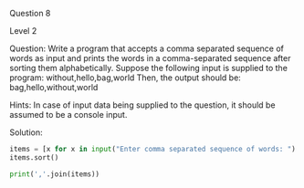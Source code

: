 
Question 8

Level 2

Question: Write a program that accepts a comma separated sequence of words 
as input and prints the words in a comma-separated sequence 
after sorting them alphabetically. 
Suppose the following input is supplied to the program: 
without,hello,bag,world 
Then, the output should be: 
bag,hello,without,world

Hints: In case of input data being supplied to the question, 
it should be assumed to be a console input.

Solution:

```python
items = [x for x in input("Enter comma separated sequence of words: ").split(',')]
items.sort()

print(','.join(items))
```
